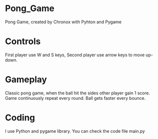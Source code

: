 # Pong_Game
Pong Game, created by Chronox with Pyhton and Pygame

# Controls
First player use W and S keys, Second player use arrow keys to move up-down.

# Gameplay
Classic pong game, when the ball hit the sides other player gain 1 score. Game continuously repeat every round. Ball gets faster every bounce.

# Coding
I use Python and pygame library. You can check the code file main.py
